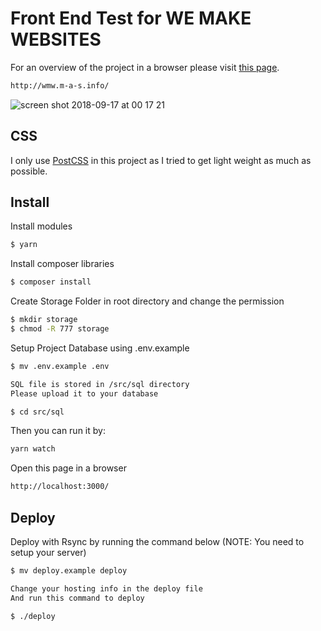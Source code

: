 # Front End Test for WE MAKE WEBSITES

For an overview of the project in a browser please visit [this page](http://wmw.m-a-s.info/).

```sh
http://wmw.m-a-s.info/
```

![screen shot 2018-09-17 at 00 17 21](https://user-images.githubusercontent.com/4133530/45602073-52ba0a80-ba0f-11e8-88d1-791786a74db4.png)

## CSS
I only use [PostCSS](https://postcss.org/) in this project as I tried to get light weight as much as possible.

## Install

Install modules

```sh
$ yarn
```

Install composer libraries

```sh
$ composer install
```

Create Storage Folder in root directory and change the permission

```sh
$ mkdir storage
$ chmod -R 777 storage
```

Setup Project Database using .env.example

```sh
$ mv .env.example .env

SQL file is stored in /src/sql directory
Please upload it to your database

$ cd src/sql
```

Then you can run it by:

```sh
yarn watch
```

Open this page in a browser

```sh
http://localhost:3000/
```

## Deploy

Deploy with Rsync by running the command below (NOTE: You need to setup your server)

```sh
$ mv deploy.example deploy

Change your hosting info in the deploy file
And run this command to deploy

$ ./deploy
```
